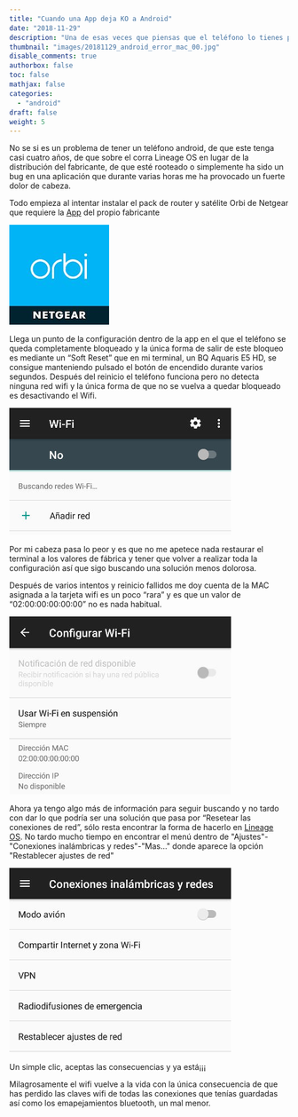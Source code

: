 ```yaml
---
title: "Cuando una App deja KO a Android"
date: "2018-11-29"
description: "Una de esas veces que piensas que el teléfono lo tienes perdido y lo consigues recuperar de una forma rápida y sencilla."
thumbnail: "images/20181129_android_error_mac_00.jpg"
disable_comments: true
authorbox: false
toc: false
mathjax: false
categories:
  - "android"
draft: false
weight: 5
---
```

No se si es un problema de tener un teléfono android, de que este tenga casi cuatro años, de que sobre el corra Lineage OS en lugar de la distribución del fabricante, de que esté rooteado o simplemente ha sido un bug en una aplicación que durante varias horas me ha provocado un fuerte dolor de cabeza.

Todo empieza al intentar instalar el pack de router y satélite Orbi de Netgear que requiere la [App][11] del propio fabricante

![Image Netgear App][01]

Llega un punto de la configuración dentro de la app en el que el teléfono se queda completamente bloqueado y la única forma de salir de este bloqueo es mediante un “Soft Reset” que en mi terminal, un BQ Aquaris E5 HD, se consigue manteniendo pulsado el botón de encendido durante varios segundos.  Después del reinicio el teléfono funciona pero no detecta ninguna red wifi y la única forma de que no se vuelva a quedar bloqueado es desactivando el Wifi.

![lineage][02]

Por mi cabeza pasa lo peor y es que no me apetece nada restaurar el terminal a los valores de fábrica y tener que volver a realizar toda la configuración así que sigo buscando una solución menos dolorosa.

Después de varios intentos y reinicio fallidos me doy cuenta de la MAC asignada a la tarjeta wifi es un poco “rara” y es que un valor de “02:00:00:00:00:00” no es nada habitual.

![Wifi][03]

Ahora ya tengo algo más de información para seguir buscando y no tardo con dar lo que podría ser una solución que pasa por “Resetear las conexiones de red”, sólo resta encontrar la forma de hacerlo en [Lineage OS][12].  No tardo mucho tiempo en encontrar el menú dentro de "Ajustes"-"Conexiones inalámbricas y redes"-"Mas..." donde aparece la opción "Restablecer ajustes de red"

![ajustes][04]

Un simple clic, aceptas las consecuencias y ya está¡¡¡

Milagrosamente el wifi vuelve a la vida con la única consecuencia de que has perdido las claves wifi de todas las conexiones que tenías guardadas así como los emapejamientos bluetooth, un mal menor.

[01]: /images/20181129_android_error_mac_01.jpg
[02]: /images/20181129_android_error_mac_02.jpg
[03]: /images/20181129_android_error_mac_03.jpg
[04]: /images/20181129_android_error_mac_04.jpg

[11]: https://play.google.com/store/apps/details?id=com.dragonflow.android.orbi&hl=es
[12]: https://lineageos.org/